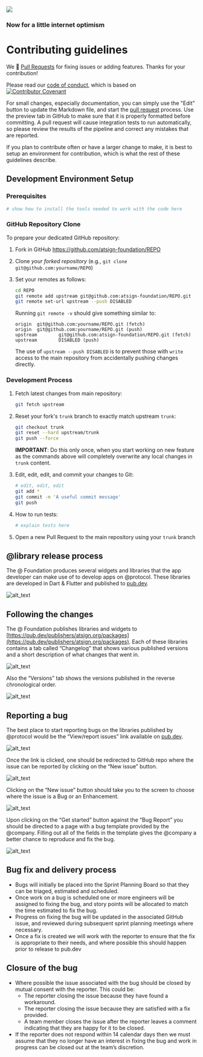 <img src="https://atsign.dev/assets/img/@dev.png?sanitize=true">

### Now for a little internet optimism

# Contributing guidelines

We 💙 [Pull Requests](https://help.github.com/articles/about-pull-requests/)
for fixing issues or adding features. Thanks for your contribution!

Please read our [code of conduct](code_of_conduct.md), which is based on
[![Contributor Covenant](https://img.shields.io/badge/Contributor%20Covenant-2.0-4baaaa.svg)](code_of_conduct.md)


For small changes, especially documentation, you can simply use the "Edit" button
to update the Markdown file, and start the
[pull request](https://help.github.com/articles/about-pull-requests/) process.
Use the preview tab in GitHub to make sure that it is properly
formatted before committing.
A pull request will cause integration tests to run automatically, so please review
the results of the pipeline and correct any mistakes that are reported.

If you plan to contribute often or have a larger change to make, it is best to
setup an environment for contribution, which is what the rest of these guidelines
describe.

## Development Environment Setup


### Prerequisites

   ``` sh
   # show how to install the tools needed to work with the code here
   ```


### GitHub Repository Clone

To prepare your dedicated GitHub repository:

1. Fork in GitHub https://github.com/atsign-foundation/REPO
2. Clone *your forked repository* (e.g., `git clone git@github.com:yourname/REPO`)
3. Set your remotes as follows:

   ```sh
   cd REPO
   git remote add upstream git@github.com:atsign-foundation/REPO.git
   git remote set-url upstream --push DISABLED
   ```

   Running `git remote -v` should give something similar to:

   ```text
   origin  git@github.com:yourname/REPO.git (fetch)
   origin  git@github.com:yourname/REPO.git (push)
   upstream        git@github.com:atsign-foundation/REPO.git (fetch)
   upstream        DISABLED (push)
   ```

   The use of `upstream --push DISABLED` is to prevent those
   with `write` access to the main repository from accidentally pushing changes
   directly.
   
### Development Process

1. Fetch latest changes from main repository:

   ```sh
   git fetch upstream
   ```

1. Reset your fork's `trunk` branch to exactly match upstream `trunk`:

   ```sh
   git checkout trunk
   git reset --hard upstream/trunk
   git push --force
   ```

   **IMPORTANT**: Do this only once, when you start working on new feature as
   the commands above will completely overwrite any local changes in `trunk` content.
1. Edit, edit, edit, and commit your changes to Git:

   ```sh
   # edit, edit, edit
   git add *
   git commit -m 'A useful commit message'
   git push
   ```

1. How to run tests:

   ``` sh
   # explain tests here
   ```

1. Open a new Pull Request to the main repository using your `trunk` branch


## @‎library release process

The @ Foundation produces several widgets and libraries that the app developer
can make use of to develop apps on @‎protocol. These libraries are developed in
Dart & Flutter and published to [pub.dev](https://pub.dev/publishers/atsign.org/packages).

![alt_text](images/image1.png "Version flow")

## Following the changes

The @ Foundation publishes libraries and widgets to
[https://pub.dev/publishers/atsign.org/packages](https://pub.dev/publishers/atsign.org/packages).
Each of these libraries contains a tab called “Changelog” that shows various
published versions and a short description of what changes that went in.

![alt_text](images/image2.png "Changelog screenshot")

Also the “Versions” tab shows the versions published in the reverse
chronological order.

![alt_text](images/image3.png "Versions screenshot")

## Reporting a bug

The best place to start reporting bugs on the libraries published by 
@‎protocol would be the “View/report issues” link available on
[pub.dev](https://pub.dev/publishers/atsign.org/packages).

![alt_text](images/image4.png "View/report issues highlight")

Once the link is clicked, one should be redirected to GitHub repo where the
issue can be reported by clicking on the “New issue” button.

![alt_text](images/image5.png "Issues list")

Clicking on the  “New issue” button should take you to the screen to choose
where the issue is a Bug or an Enhancement.

![alt_text](images/image6.png "Choose Bug report")

Upon clicking on the “Get started” button against the “Bug Report” you should
be directed to a page with a bug template provided by the @company. Filling
out all of the fields in the template gives the @company a better chance to
reproduce and fix the bug.

![alt_text](images/image7.png "Filling a Bug report")

## Bug fix and delivery process

* Bugs will initially be placed into the Sprint Planning Board so that they
can be triaged, estimated and scheduled.
* Once work on a bug is scheduled one or more engineers will be assigned to
fixing the bug, and story points will be allocated to match the time estimated
to fix the bug.
* Progress on fixing the bug will be updated in the associated GitHub issue,
and reviewed during subsequent sprint planning meetings where necessary.
* Once a fix is created we will work with the reporter to ensure that the fix
is appropriate to their needs, and where possible this should happen prior to
release to pub.dev

## Closure of the bug

* Where possible the issue associated with the bug should be closed by mutual
consent with the reporter. This could be:
    * The reporter closing the issue because they have found a workaround.
    * The reporter closing the issue because they are satisfied with a fix
    provided.
    * A team member closes the issue after the reporter leaves a comment
    indicating that they are happy for it to be closed.
* If the reporter does not respond within 14 calendar days then we must assume
that they no longer have an interest in fixing the bug and work in progress can
be closed out at the team’s discretion.
